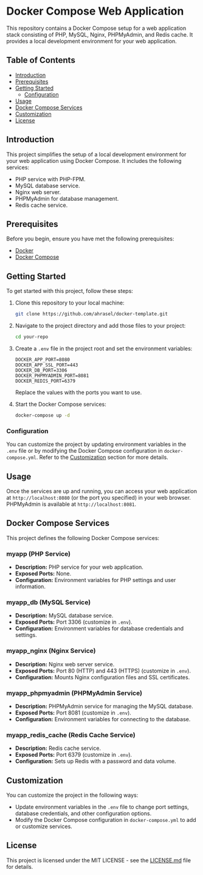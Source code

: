 # Docker Compose Web Application

This repository contains a Docker Compose setup for a web application stack consisting of PHP, MySQL, Nginx, PHPMyAdmin, and Redis cache. It provides a local development environment for your web application.

## Table of Contents

- [Introduction](#introduction)
- [Prerequisites](#prerequisites)
- [Getting Started](#getting-started)
  - [Configuration](#configuration)
- [Usage](#usage)
- [Docker Compose Services](#docker-compose-services)
- [Customization](#customization)
- [License](#license)

## Introduction

This project simplifies the setup of a local development environment for your web application using Docker Compose. It includes the following services:

- PHP service with PHP-FPM.
- MySQL database service.
- Nginx web server.
- PHPMyAdmin for database management.
- Redis cache service.

## Prerequisites

Before you begin, ensure you have met the following prerequisites:

- [Docker](https://docs.docker.com/get-docker/)
- [Docker Compose](https://docs.docker.com/compose/install/)

## Getting Started

To get started with this project, follow these steps:

1. Clone this repository to your local machine:

   ```bash
   git clone https://github.com/ahrasel/docker-template.git
   ```

2. Navigate to the project directory and add those files to your project:

   ```bash
   cd your-repo
   ```

3. Create a `.env` file in the project root and set the environment variables:

   ```dotenv
   DOCKER_APP_PORT=8080
   DOCKER_APP_SSL_PORT=443
   DOCKER_DB_PORT=3306
   DOCKER_PHPMYADMIN_PORT=8081
   DOCKER_REDIS_PORT=6379
   ```

   Replace the values with the ports you want to use.

4. Start the Docker Compose services:

   ```bash
   docker-compose up -d
   ```

### Configuration

You can customize the project by updating environment variables in the `.env` file or by modifying the Docker Compose configuration in `docker-compose.yml`. Refer to the [Customization](#customization) section for more details.

## Usage

Once the services are up and running, you can access your web application at `http://localhost:8080` (or the port you specified) in your web browser. PHPMyAdmin is available at `http://localhost:8081`.

## Docker Compose Services

This project defines the following Docker Compose services:

### myapp (PHP Service)

- **Description:** PHP service for your web application.
- **Exposed Ports:** None.
- **Configuration:** Environment variables for PHP settings and user information.

### myapp_db (MySQL Service)

- **Description:** MySQL database service.
- **Exposed Ports:** Port 3306 (customize in `.env`).
- **Configuration:** Environment variables for database credentials and settings.

### myapp_nginx (Nginx Service)

- **Description:** Nginx web server service.
- **Exposed Ports:** Port 80 (HTTP) and 443 (HTTPS) (customize in `.env`).
- **Configuration:** Mounts Nginx configuration files and SSL certificates.

### myapp_phpmyadmin (PHPMyAdmin Service)

- **Description:** PHPMyAdmin service for managing the MySQL database.
- **Exposed Ports:** Port 8081 (customize in `.env`).
- **Configuration:** Environment variables for connecting to the database.

### myapp_redis_cache (Redis Cache Service)

- **Description:** Redis cache service.
- **Exposed Ports:** Port 6379 (customize in `.env`).
- **Configuration:** Sets up Redis with a password and data volume.

## Customization

You can customize the project in the following ways:

- Update environment variables in the `.env` file to change port settings, database credentials, and other configuration options.
- Modify the Docker Compose configuration in `docker-compose.yml` to add or customize services.

## License

This project is licensed under the MIT LICENSE - see the [LICENSE.md](LICENSE.md) file for details.
